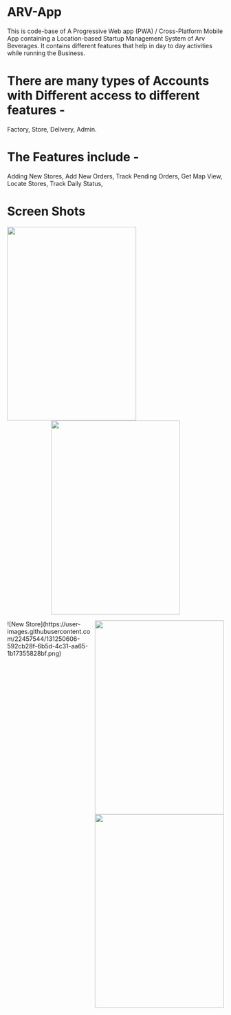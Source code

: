 # ARV-App

This is code-base of A Progressive Web app (PWA) / Cross-Platform Mobile App containing a Location-based Startup Management System of Arv Beverages.
It contains different features that help in day to day activities while running the Business.

# There are many types of Accounts with Different access to different features - 
Factory, Store, Delivery, Admin.

# The Features include - 
Adding New Stores, 
Add New Orders, 
Track Pending Orders, 
Get Map View, 
Locate Stores, 
Track Daily Status, 

# Screen Shots
<img align="left" width="300" height="450" src="https://user-images.githubusercontent.com/22457544/131250399-f83b58af-8bc5-4153-bd4d-bb5930ef4fd6.png">
<p align="center">
  <img width="300" height="450" src="https://user-images.githubusercontent.com/22457544/131250606-592cb28f-6b5d-4c31-aa65-1b17355828bf.png">
</p>
<img align="right" width="300" height="450" src="https://user-images.githubusercontent.com/22457544/131250569-78e70561-7474-4346-81be-13d1032aab84.png">

<img align="right" width="300" height="450" src="">
![New Store](https://user-images.githubusercontent.com/22457544/131250606-592cb28f-6b5d-4c31-aa65-1b17355828bf.png)




